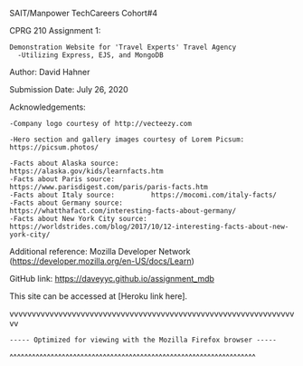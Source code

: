 
SAIT/Manpower TechCareers Cohort#4 

CPRG 210 Assignment 1: 

    Demonstration Website for 'Travel Experts' Travel Agency
      -Utilizing Express, EJS, and MongoDB

Author: David Hahner

Submission Date: July 26, 2020

Acknowledgements:

    -Company logo courtesy of http://vecteezy.com

    -Hero section and gallery images courtesy of Lorem Picsum: https://picsum.photos/

    -Facts about Alaska source:        https://alaska.gov/kids/learnfacts.htm
    -Facts about Paris source:         https://www.parisdigest.com/paris/paris-facts.htm
    -Facts about Italy source:         https://mocomi.com/italy-facts/
    -Facts about Germany source:       https://whatthafact.com/interesting-facts-about-germany/
    -Facts about New York City source: https://worldstrides.com/blog/2017/10/12-interesting-facts-about-new-york-city/   

Additional reference: Mozilla Developer Network (https://developer.mozilla.org/en-US/docs/Learn)

GitHub link:
https://daveyyc.github.io/assignment_mdb

This site can be accessed at [Heroku link here]. 


vvvvvvvvvvvvvvvvvvvvvvvvvvvvvvvvvvvvvvvvvvvvvvvvvvvvvvvvvvvvvvvvvv
~~~~~~~~~~~~~~~~~~~~~~~~~~~~~~~~~~~~~~~~~~~~~~~~~~~~~~~~~~~~~~~~~~
----- Optimized for viewing with the Mozilla Firefox browser -----
~~~~~~~~~~~~~~~~~~~~~~~~~~~~~~~~~~~~~~~~~~~~~~~~~~~~~~~~~~~~~~~~~~
^^^^^^^^^^^^^^^^^^^^^^^^^^^^^^^^^^^^^^^^^^^^^^^^^^^^^^^^^^^^^^^^^^

